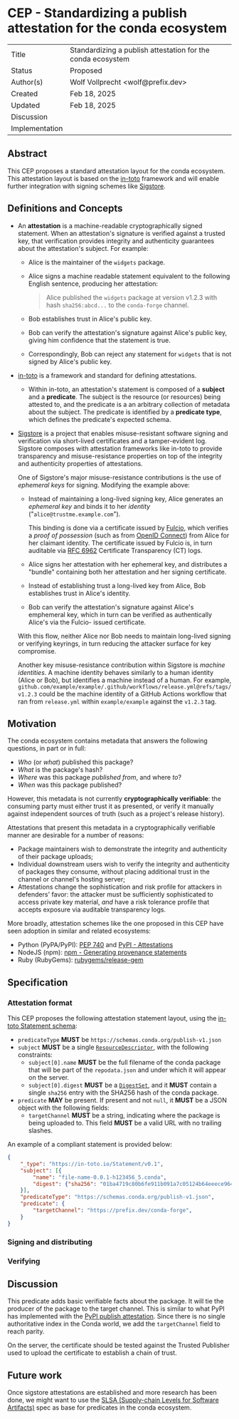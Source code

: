 # CEP - Standardizing a publish attestation for the conda ecosystem

<table>
<tr><td> Title </td><td> Standardizing a publish attestation for the conda ecosystem </td>
<tr><td> Status </td><td> Proposed </td></tr>
<tr><td> Author(s) </td><td> Wolf Vollprecht &lt;wolf@prefix.dev&gt;</td></tr>
<tr><td> Created </td><td> Feb 18, 2025 </td></tr>
<tr><td> Updated </td><td> Feb 18, 2025</td></tr>
<tr><td> Discussion </td><td>  </td></tr>
<tr><td> Implementation </td><td>  </td></tr>
</table>

## Abstract

This CEP proposes a standard attestation layout for the conda ecosystem.
This attestation layout is based on the [in-toto] framework
and will enable further integration with signing schemes like
[Sigstore].

## Definitions and Concepts

- An **attestation** is a machine-readable cryptographically signed statement.
  When an attestation's signature is verified against a trusted key, that
  verification provides integrity and authenticity guarantees about the
  attestation's subject. For example:

    - Alice is the maintainer of the `widgets` package.
    - Alice signs a machine readable statement equivalent to the following
      English sentence, producing her attestation:

        > Alice published the `widgets` package at version v1.2.3 with
        > hash `sha256:abcd...` to the `conda-forge` channel.

    - Bob establishes trust in Alice's public key.
    - Bob can verify the attestation's signature against Alice's public key,
      giving him confidence that the statement is true.
    - Correspondingly, Bob can reject any statement for `widgets` that is not
      signed by Alice's public key.

- [in-toto] is a framework and standard for defining attestations.

    - Within in-toto, an attestation's statement is composed of a
      **subject** and a **predicate**. The subject is the resource
      (or resources) being attested to, and the predicate is a
      an arbitrary collection of metadata about the subject.
      The predicate is identified by a **predicate type**,
      which defines the predicate's expected schema.

- [Sigstore] is a project that enables misuse-resistant software signing
  and verification via short-lived certificates and a tamper-evident log.
  Sigstore composes with attestation frameworks like in-toto to provide
  transparency and misuse-resistance properties on top of the integrity
  and authenticity properties of attestations.

   One of Sigstore's major misuse-resistance contributions is
   the use of *ephemeral keys* for signing. Modifying the example above:

   - Instead of maintaining a long-lived signing key, Alice generates an
     *ephemeral key* and binds it to her *identity*
     ("`alice@trustme.example.com`").

     This binding is done via a certificate issued by [Fulcio], which verifies a
     *proof of possession* (such as from [OpenID Connect]) from Alice for her
     claimant identity. The certificate issued by Fulcio is, in turn auditable
     via [RFC 6962] Certificate Transparency (CT) logs.

    - Alice signs her attestation with her ephemeral key, and distributes a
      "bundle" containing both her attestation and her signing certificate.

    - Instead of establishing trust a long-lived key from Alice, Bob establishes
      trust in Alice's identity.

    - Bob can verify the attestation's signature against Alice's emphemeral key,
      which in turn can be verified as authentically Alice's via the Fulcio-
      issued certificate.

    With this flow, neither Alice nor Bob needs to maintain long-lived signing
    or verifying keyrings, in turn reducing the attacker surface for key
    compromise.

  Another key misuse-resistance contribution within Sigstore is *machine
  identities*. A machine identity behaves similarly to a human identity
  (Alice or Bob), but identifies a machine instead of a human. For example,
  `github.com/example/example/.github/workflows/release.yml@refs/tags/v1.2.3`
  could be the machine identity of a GitHub Actions workflow that ran from
  `release.yml` within `example/example` against the `v1.2.3` tag.

## Motivation

The conda ecosystem contains metadata that answers the following questions,
in part or in full:

* _Who_ (or _what_) published this package?
* _What_ is the package's hash?
* _Where_ was this package _published from_, and where _to_?
* _When_ was this package published?

However, this metadata is not currently **cryptographically verifiable**:
the consuming party must either trust it as presented, or verify it manually
against independent sources of truth (such as a project's release history).

Attestations that present this metadata in a cryptographically
verifiable manner are desirable for a number of reasons:

* Package maintainers wish to demonstrate the integrity and authenticity
  of their package uploads;
* Individual downstream users wish to verify the integrity and authenticity of
  packages they consume, without placing additional trust in the
  channel or channel's hosting server;
* Attestations change the sophistication and risk profile for attackers in
  defenders' favor: the attacker must be sufficiently sophisticated
  to access private key material, *and* have a risk tolerance profile that
  accepts exposure via auditable transparency logs.

More broadly, attestation schemes like the one proposed in this CEP have
seen adoption in similar and related ecosystems:

* Python (PyPA/PyPI): [PEP 740] and [PyPI - Attestations]
* NodeJS (npm): [npm - Generating provenance statements]
* Ruby (RubyGems): [rubygems/release-gem]

## Specification

### Attestation format

This CEP proposes the following attestation statement layout, using the
[in-toto Statement schema]:

- `predicateType` **MUST** be `https://schemas.conda.org/publish-v1.json`
- `subject` **MUST** be a single [`ResourceDescriptor`], with the following
  constraints:
    - `subject[0].name` **MUST** be the full filename of the conda package
      that will be part of the `repodata.json` and under which it will appear on
      the server.
    - `subject[0].digest` **MUST** be a [`DigestSet`], and it **MUST** contain
      a single `sha256` entry with the SHA256 hash of the conda package.
- `predicate` **MAY** be present. If present and not `null`, it **MUST** be a
  JSON object with the following fields:
    - `targetChannel` **MUST** be a string, indicating where the package
      is being uploaded to. This field **MUST** be a valid URL with no
      trailing slashes.

An example of a compliant statement is provided below:

```json
{
    "_type": "https://in-toto.io/Statement/v0.1",
    "subject": [{
        "name": "file-name-0.0.1-h123456_5.conda",
        "digest": {"sha256": "01ba4719c80b6fe911b091a7c05124b64eeece964e09c058ef8f9805daca546b"},
    }],
    "predicateType": "https://schemas.conda.org/publish-v1.json",
    "predicate": {
        "targetChannel": "https://prefix.dev/conda-forge",
    }
}
```

### Signing and distributing

### Verifying

## Discussion

This predicate adds basic verifiable facts about the package. It will tie the
producer of the package to the target channel. This is similar to what PyPI has
implemented with the [PyPI publish
attestation](https://docs.pypi.org/attestations/publish/v1/). Since there is no
single authoritative index in the Conda world, we add the `targetChannel` field
to reach parity.

On the server, the certificate should be tested against the Trusted Publisher
used to upload the certificate to establish a chain of trust.

## Future work

Once sigstore attestations are established and more research has been done, we
might want to use the [SLSA (Supply-chain Levels for Software
Artifacts)](https://slsa.dev) spec as base for predicates in the conda
ecosystem.

[in-toto]: https://in-toto.io
[Sigstore]: https://sigstore.dev
[Fulcio]: https://github.com/sigstore/fulcio
[RFC 6962]: https://datatracker.ietf.org/doc/html/rfc6962
[OpenID Connect]: https://openid.net/connect/
[PEP 740]: https://peps.python.org/pep-0740/
[PyPI - Attestations]: https://docs.pypi.org/attestations/
[npm - Generating provenance statements]: https://docs.npmjs.com/generating-provenance-statements
[rubygems/release-gem]: https://github.com/rubygems/release-gem
[in-toto Statement schema]: https://github.com/in-toto/attestation/blob/main/spec/v1/statement.md
[`ResourceDescriptor`]: https://github.com/in-toto/attestation/blob/main/spec/v1/resource_descriptor.md
[`DigestSet`]: https://github.com/in-toto/attestation/blob/main/spec/v1/digest_set.md
